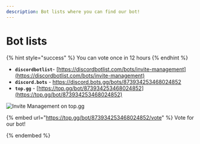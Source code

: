 ```yaml
---
description: Bot lists where you can find our bot!
---
```


# Bot lists

{% hint style="success" %}
You can vote once in 12 hours
{% endhint %}

* **`discordbotlist`**- [https://discordbotlist.com/bots/invite-management](https://discordbotlist.com/bots/invite-management)  
* **`discord.bots`** - [https://discord.bots.gg/bots/873934253468024852 ](https://discord.bots.gg/bots/873934253468024852)
* **`top.gg`** - [https://top.gg/bot/873934253468024852](https://top.gg/bot/873934253468024852)

![Invite Management on top.gg](https://top.gg/api/widget/873934253468024852.svg)  

{% embed url="https://top.gg/bot/873934253468024852/vote" %}
Vote for our bot!  

{% endembed %}  